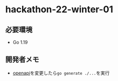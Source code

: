 # hackathon-22-winter-01

## 必要環境

- Go 1.19

## 開発者メモ

- [openapi](./docs/openapi/v1.yml)を変更したら`go generate ./...`を実行
